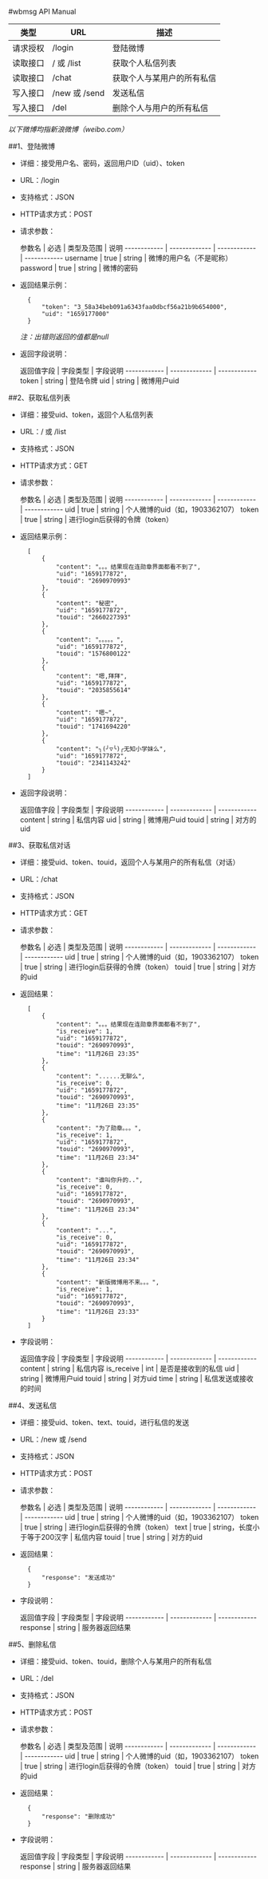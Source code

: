 #wbmsg API Manual

类型 | URL | 描述
------------ | ------------- | ------------
请求授权 | /login  | 登陆微博
读取接口 | / 或 /list  | 获取个人私信列表
读取接口 | /chat  | 获取个人与某用户的所有私信
写入接口 | /new 或 /send  | 发送私信
写入接口 | /del  | 删除个人与用户的所有私信

*以下微博均指新浪微博（weibo.com）*

##1、登陆微博
* 详细：接受用户名、密码，返回用户ID（uid）、token
* URL：/login
* 支持格式：JSON
* HTTP请求方式：POST
* 请求参数：

	参数名 | 必选 | 类型及范围 | 说明
------------ | ------------- | ------------ | ------------
username | true  | string | 微博的用户名（不是昵称）
password | true  | string | 微博的密码

* 返回结果示例：
			
		{
	    	"token": "3_58a34beb091a6343faa0dbcf56a21b9b654000",
	    	"uid": "1659177000"
		}
	*注：出错则返回的值都是null*
			
* 返回字段说明：

	返回值字段 | 字段类型 | 字段说明
------------ | ------------- | ------------
token | string | 登陆令牌
uid | string | 微博用户uid

##2、获取私信列表
* 详细：接受uid、token，返回个人私信列表
* URL：/ 或 /list
* 支持格式：JSON
* HTTP请求方式：GET
* 请求参数：

	参数名 | 必选 | 类型及范围 | 说明
------------ | ------------- | ------------ | ------------
uid | true  | string | 个人微博的uid（如，1903362107）
token | true  | string | 进行login后获得的令牌（token）

* 返回结果示例：
			
		[
		    {
		        "content": "。。。结果现在连勋章界面都看不到了",
		        "uid": "1659177872",
		        "touid": "2690970993"
		    },
		    {
		        "content": "秘密",
		        "uid": "1659177872",
		        "touid": "2660227393"
		    },
		    {
		        "content": "。。。。。",
		        "uid": "1659177872",
		        "touid": "1576800122"
		    },
		    {
		        "content": "嗯,拜拜",
		        "uid": "1659177872",
		        "touid": "2035855614"
		    },
		    {
		        "content": "嗯~",
		        "uid": "1659177872",
		        "touid": "1741694220"
		    },
		    {
		        "content": "╮(╯▽╰)╭无知小学妹么",
		        "uid": "1659177872",
		        "touid": "2341143242"
		    }
		]
			
* 返回字段说明：

	返回值字段 | 字段类型 | 字段说明
------------ | ------------- | ------------
content | string | 私信内容
uid | string | 微博用户uid
touid | string | 对方的uid

##3、获取私信对话
* 详细：接受uid、token、touid，返回个人与某用户的所有私信（对话）
* URL：/chat
* 支持格式：JSON
* HTTP请求方式：GET
* 请求参数：

	参数名 | 必选 | 类型及范围 | 说明
------------ | ------------- | ------------ | ------------
uid | true  | string | 个人微博的uid（如，1903362107）
token | true  | string | 进行login后获得的令牌（token）
touid | true | string | 对方的uid

* 返回结果：

		[
		    {
		        "content": "。。。结果现在连勋章界面都看不到了",
		        "is_receive": 1,
		        "uid": "1659177872",
		        "touid": "2690970993",
		        "time": "11月26日 23:35"
		    },
		    {
		        "content": "......无聊么",
		        "is_receive": 0,
		        "uid": "1659177872",
		        "touid": "2690970993",
		        "time": "11月26日 23:35"
		    },
		    {
		        "content": "为了勋章。。。",
		        "is_receive": 1,
		        "uid": "1659177872",
		        "touid": "2690970993",
		        "time": "11月26日 23:34"
		    },
		    {
		        "content": "谁叫你升的..",
		        "is_receive": 0,
		        "uid": "1659177872",
		        "touid": "2690970993",
		        "time": "11月26日 23:34"
		    },
		    {
		        "content": "...",
		        "is_receive": 0,
		        "uid": "1659177872",
		        "touid": "2690970993",
		        "time": "11月26日 23:34"
		    },
		    {
		        "content": "新版微博用不来。。。",
		        "is_receive": 1,
		        "uid": "1659177872",
		        "touid": "2690970993",
		        "time": "11月26日 23:33"
		    }
		]
		
* 字段说明：

	返回值字段 | 字段类型 | 字段说明
------------ | ------------- | ------------
content | string | 私信内容
is_receive | int | 是否是接收到的私信
uid | string | 微博用户uid
touid | string | 对方uid
time | string | 私信发送或接收的时间

##4、发送私信
* 详细：接受uid、token、text、touid，进行私信的发送
* URL：/new 或 /send
* 支持格式：JSON
* HTTP请求方式：POST
* 请求参数：

	参数名 | 必选 | 类型及范围 | 说明
------------ | ------------- | ------------ | ------------
uid | true  | string | 个人微博的uid（如，1903362107）
token | true  | string | 进行login后获得的令牌（token）
text | true | string，长度小于等于200汉字 | 私信内容
touid | true | string | 对方的uid

* 返回结果：

		{
		    "response": "发送成功"
		}

* 字段说明：

	返回值字段 | 字段类型 | 字段说明
------------ | ------------- | ------------
response | string | 服务器返回结果

##5、删除私信
* 详细：接受uid、token、touid，删除个人与某用户的所有私信
* URL：/del
* 支持格式：JSON
* HTTP请求方式：POST
* 请求参数：

	参数名 | 必选 | 类型及范围 | 说明
------------ | ------------- | ------------ | ------------
uid | true  | string | 个人微博的uid（如，1903362107）
token | true  | string | 进行login后获得的令牌（token）
touid | true | string | 对方的uid

* 返回结果：

		{
		    "response": "删除成功"
		}

* 字段说明：

	返回值字段 | 字段类型 | 字段说明
------------ | ------------- | ------------
response | string | 服务器返回结果